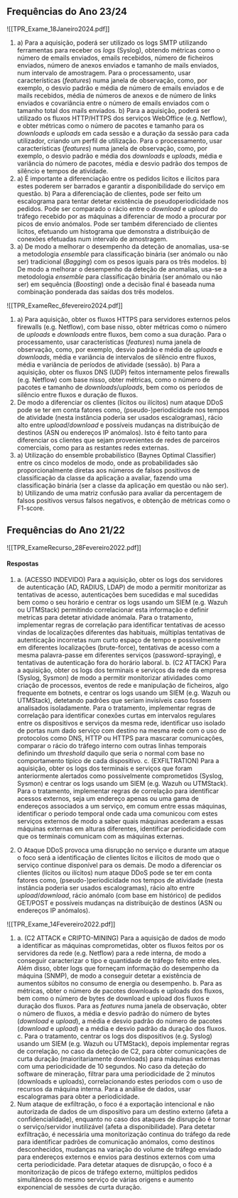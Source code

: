 
## Frequências do Ano 23/24

![[TPR_Exame_18Janeiro2024.pdf]]

1.
	a) Para a aquisição, poderá ser utilizado os logs SMTP utilizando ferramentas para receber os *logs* (Syslog), obtendo métricas como o número de emails enviados, emails recebidos, número de ficheiros enviados, número de anexos enviados e tamanho de mails enviados, num intervalo de amostragem. Para o processamento, usar características (*features*) numa janela de observação, como, por exemplo, o desvio padrão e média de número de emails enviados e de mails recebidos, média de números de anexos e de número de links enviados e covariância entre o número de emails enviados com o tamanho total dos mails enviados.
	b) Para a aquisição, poderá ser utilizado os fluxos HTTP/HTTPS dos serviços WebOffice (e.g. Netflow), e obter métricas como o número de pacotes e tamanho para os *downloads* e *uploads* em cada sessão e a duração da sessão para cada utilizador, criando um perfil de utilização. Para o processamento, usar características (*features*) numa janela de observação, como, por exemplo, o desvio padrão e média dos *downloads* e *uploads*, média e variância do número de pacotes, média e desvio padrão dos tempos de silêncio e tempos de atividade.
2.
	a) É importante a diferenciação entre os pedidos licitos e ilicitos para estes poderem ser barrados e garantir a disponibilidade do serviço em questão.
	b) Para a diferenciação de clientes, pode ser feito um escalograma para tentar detetar existência de pseudoperiodicidade nos pedidos. Pode ser comparado o rácio entre o *download* e *upload* do tráfego recebido por as máquinas a diferenciar de modo a procurar por picos de envio anómalos. Pode ser também diferenciado de clientes licitos, efetuando um histograma que demonstra a distribuição de conexões efetuadas num intervalo de amostragem. 
3.
	a) De modo a melhorar o desempenho da deteção de anomalias, usa-se a metodologia *ensemble* para classificação binária (ser anómalo ou não ser) tradicional (*Bagging*) com os pesos iguais para os três modelos.
	b) De modo a melhorar o desempenho da deteção de anomalias, usa-se a metodologia *ensemble* para classificação binária (ser anómalo ou não ser) em sequência (*Boosting*) onde a decisão final é baseada numa combinação ponderada das saídas dos três modelos.


![[TPR_ExameRec_6fevereiro2024.pdf]]

1.
	a) Para aquisição, obter os fluxos HTTPS para servidores externos pelos firewalls (e.g. Netflow), com base nisso, obter métricas como o número de *uploads* e *downloads* entre fluxos, bem como a sua duração. Para o processamento, usar características (*features*) numa janela de observação, como, por exemplo, desvio padrão e média de *uploads* e *downloads*, média e variância de intervalos de silêncio entre fluxos, média e variância de períodos de atividade (sessão).
	b) Para a aquisição, obter os fluxos DNS (UDP) feitos internamente pelos firewalls (e.g. Netflow) com base nisso, obter métricas, como o número de pacotes e tamanho de *downloads*/*uploads*, bem como os períodos de silêncio entre fluxos e duração de fluxos.
2.
	De modo a diferenciar os clientes (lícitos ou ilícitos) num ataque DDoS pode se ter em conta fatores como, (pseudo-)periodicidade nos tempos de atividade (nesta instância poderia ser usados escalogramas), rácio alto entre *upload*/*download* e possíveis mudanças na distribuição de destinos (ASN ou endereços IP anómalos). Isto é feito tanto para diferenciar os clientes que sejam provenientes de redes de parceiros comerciais, como para as restantes redes externas.
3.
	a) Utilização do ensemble probabilístico (Baynes Optimal Classifier) entre os cinco modelos de modo, onde as probabilidades são proporcionalmente diretas aos números de falsos positivos de classificação da classe da aplicação a avaliar, fazendo uma classificação binária (ser a classe da aplicação em questão ou não ser).
	b) Utilizando de uma matriz confusão para avaliar da percentagem de falsos positivos versus falsos negativos, e obtenção de métricas como o F1-score.
## Frequências do Ano 21/22

![[TPR_ExameRecurso_28Fevereiro2022.pdf]]

#### Respostas

1.
	a. (ACESSO INDEVIDO) Para a aquisição, obter os logs dos servidores de autenticação (AD, RADIUS, LDAP) de modo a permitir monitorizar as tentativas de acesso, autenticações bem sucedidas e mal sucedidas bem como o seu horário e centrar os logs usando um SIEM (e.g. Wazuh ou UTMStack) permitindo correlacionar esta informação e definir metricas para detetar atividade anómala. Para o tratamento, implementar regras de correlação para identificar tentativas de acesso vindas de localizações diferentes das habituais, múltiplas tentativas de autenticação incorretas num curto espaço de tempo e possivelmente em diferentes localizações (brute-force), tentativas de acesso com a mesma palavra-passe em diferentes serviços (password-spraying), e tentativas de autenticação fora do horário laboral.
	b. (C2 ATTACK) Para a aquisição, obter os logs dos terminais e serviços da rede da empresa (Syslog, Sysmon) de modo a permitir monitorizar atividades como criação de processos, eventos de rede e manipulação de ficheiros, algo frequente em botnets, e centrar os logs usando um SIEM (e.g. Wazuh ou UTMStack), detetando padrões que seriam invisíveis caso fossem analisados isoladamente. Para o tratamento, implementar regras de correlação para identificar conexões curtas em intervalos regulares entre os dispositivos e serviços da mesma rede, identificar uso isolado de portas num dado serviço com destino na mesma rede com o uso de protocolos como DNS, HTTP ou HTTPS para mascarar comunicações, comparar o rácio do tráfego interno com outras linhas temporais definindo um *threshold* daquilo que seria o normal com base no comportamento típico de cada dispositivo.
	c. (EXFILTRATION) Para a aquisição, obter os logs dos terminais e serviços que foram anteriormente alertados como possivelmente comprometidos (Syslog, Sysmon) e centrar os logs usando um SIEM (e.g. Wazuh ou UTMStack). Para o tratamento, implementar regras de correlação para identificar acessos externos, seja um endereço apenas ou uma gama de endereços associados a um serviço, em comum entre essas máquinas, identificar o periodo temporal onde cada uma comunicou com estes serviços externos de modo a saber quais máquinas acederam a essas máquinas externas em alturas diferentes, identificar periodicidade com que os terminais comunicam com as máquinas externas.

2. O Ataque DDoS provoca uma disrupção no serviço e durante um ataque o foco será a identificação de clientes lícitos e ilícitos de modo que o serviço continue disponível para os demais. De modo a diferenciar os clientes (lícitos ou ilícitos) num ataque DDoS pode se ter em conta fatores como, (pseudo-)periodicidade nos tempos de atividade (nesta instância poderia ser usados escalogramas), rácio alto entre *upload*/*download*, rácio anómalo (com base em histórico) de pedidos GET/POST e possíveis mudanças na distribuição de destinos (ASN ou endereços IP anómalos).

![[TPR_Exame_14Fevereiro2022.pdf]]

1.
	a. (C2 ATTACK e CRIPTO-MINING) Para a aquisição de dados de modo a identificar as máquinas comprometidas, obter os fluxos feitos por os servidores da rede (e.g. Netflow) para a rede interna, de modo a conseguir caracterizar o tipo e quantidade de tráfego feito entre eles. Além disso, obter logs que forneçam informação do desempenho da máquina (SNMP), de modo a conseguir detetar a existência de aumentos súbitos no consumo de energia ou desempenho.
	b. Para as métricas, obter o número de pacotes downloads e uploads dos fluxos, bem como o número de bytes de download e upload dos fluxos e duração dos fluxos. Para as *features* numa janela de observação, obter o número de fluxos, a média e desvio padrão do número de bytes (*download* e *upload*), a média e desvio padrão do número de pacotes (*download* e *upload*) e a média e desvio padrão da duração dos fluxos.
	c. Para o tratamento, centrar os logs dos dispositivos (e.g. Syslog) usando um SIEM (e.g. Wazuh ou UTMStack),  depois implementar regras de correlação, no caso da deteção de C2, para  obter comunicações de curta duração (maioritariamente downloads) para máquinas externas com uma periodicidade de 10 segundos. No caso da deteção do software de mineração, filtrar para uma periodicidade de 2 minutos (downloads e uploads), correlacionando estes periodos com o uso de recursos da máquina interna. Para a análise de dados, usar escalogramas para obter a periodicidade.
2. Num ataque de exfiltração, o foco é a exportação intencional e não autorizada de dados de um dispositivo para um destino externo (afeta a confidencialidade), enquanto no caso dos ataques de disrupção é tornar o serviço/servidor inutilizável (afeta a disponibilidade). Para detetar exfiltração, é necessária uma monitorização continua do tráfego da rede para identificar padrões de comunicação anómalos, como destinos desconhecidos, mudanças na variação do volume de tráfego enviado para endereços externos e envios para destinos externos com uma certa periodicidade. Para detetar ataques de disrupção, o foco é a monitorização de picos de tráfego externo, múltiplos pedidos simultâneos do mesmo serviço de várias origens e aumento exponencial de sessões de curta duração.